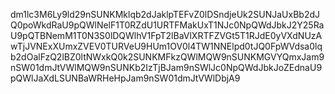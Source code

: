 dm1lc3M6Ly9ld29nSUNKMklqb2dJaklpTEFvZ0lDSndjeUk2SUNJaUxBb2dJQ0poWkdRaU9pQWlNelF1T0RZdU1URTFMakUxT1NJc0NpQWdJbkJ2Y25RaU9pQTBNemM1T0N3S0lDQWlhV1FpT2lBaVlXRTFZVGt5T1RJdE0yVXdNUzAwTjJVNExXUmxZVEV0TURVeU9HUm1OV0l4TW1NNElpd0tJQ0FpWVdsa0lqb2dOalFzQ2lBZ0ltNWxkQ0k2SUNKMFkzQWlMQW9nSUNKMGVYQmxJam9nSW01dmJtVWlMQW9nSUNKb2IzTjBJam9nSWlJc0NpQWdJbkJoZEdnaU9pQWlJaXdLSUNBaWRHeHpJam9nSW01dmJtVWlDbjA9